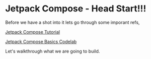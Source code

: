 # Jetpack Compose - Head Start!!!

Before we have a shot into it lets go through some imporant refs,

[Jetpack Compose Tutorial](https://developer.android.com/jetpack/compose/tutorial) 

[Jetpack Compose Basics Codelab](https://developer.android.com/codelabs/jetpack-compose-basics#0)

Let's walkthrough what we are going to build.


